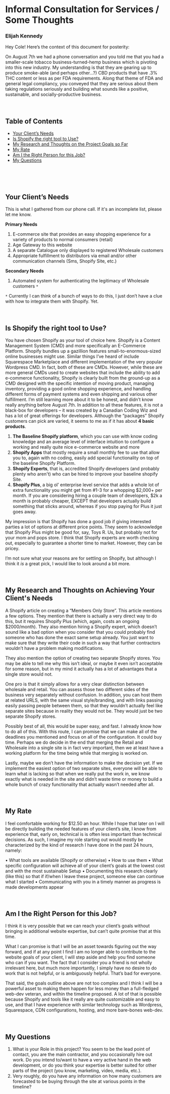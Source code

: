 # Informal Consultation for Services / Some Thoughts
### Elijah Kennedy

Hey Cole! Here’s the context of this document for posterity:

On August 7th we had a phone conversation and you told me that you had a smaller-scale tobacco business-turned-hemp business which is pivoting into this new industry. My understanding is that they are gearing up to produce smoke-able (and perhaps other…?)  CBD products that have .3% THC content or less as per FDA requirements. Along that theme of FDA and general legal compliancy, you conveyed that they are serious about them taking regulations seriously and building what sounds like a positive, sustainable, and socially-productive business.
</br>
</br>
</br>

## Table of Contents
  * [Your Client’s Needs](#your-client-s-needs)
  * [Is Shopify the right tool to Use?](#is-shopify-the-right-tool-to-use-)
  * [My Research and Thoughts on the Project Goals so Far](#my-research-and-thoughts-on-the-project-goals-so-far)
  * [My Rate](#my-rate)
  * [Am I the Right Person for this Job?](#am-i-the-right-person-for-this-job-)
  * [My Questions](#my-questions)
</br>
</br>
</br>


## Your Client’s Needs
This is what I gathered from our phone call. If it's an incomplete list, please let me know.

**Primary Needs**
1. E-commerce site that provides an easy shopping experience for a variety of products to normal consumers (retail)
1. Age Gateway to this website
1. A separate Catalogue only displayed to registered Wholesale customers
1. Appropriate fulfillment to distributors via email and/or other communication channels (Sms, Shopify Site, etc.)

**Secondary Needs**

1. Automated system for authenticating the legitimacy of Wholesale customers `*`

`*` Currently I can think of a bunch of ways to do this, I just don’t have a clue with how to integrate them with Shopify. Yet.
</br>
</br>
</br>

## Is Shopify the right tool to Use?
You have chosen Shopify as your tool of choice here. Shopify is a Content Management System (CMD) and more specifically an E-Commerce Platform. Shopify bundles up a gazillion features small-to-enormous-sized online businesses might use. Similar things I’ve heard of include Squarespace Marketplace and different implementation of the very popular Wordpress CMD. In fact, both of these are CMDs. However, while these are more general CMDs used to create websites that include the ability to add e-commerce functionality, Shopify is clearly built from the ground-up as a CMD designed with the specific intention of moving product, managing inventory, providing a good online shopping experience, and handling different forms of payment systems and even shipping and various other fulfillment. I’m still learning more about it to be honest, and didn’t know really anything before August 7th. In addition to all these features, it is not a black-box for developers – it was created by a Canadian Coding Wiz and has a lot of great offerings for developers. Although the “packages” Shopify customers can pick are varied, it seems to me as if it has about **4 basic products**.
</br>

1.	**The Baseline Shopify platform**, which you can use with know coding knowledge and an average level of interface intuition to configure a working and really quite nice e-commerce website and more
2.	**Shopify Apps** that mostly require a small monthly fee to use that allow you to, again with no coding, easily add special functionality on top of the baseline Shopify Platform.
3.	**Shopify Experts**, that is, accredited Shopify developers (and probably plenty who aren't) who can be hired to improve your baseline shopify Site.
4.	**Shopify Plus**, a big ol’ enterprise level service that adds a whole lot of extra functionality you might get from #1-3 for a whopping $2,000+ per month. If you are considering hiring a couple team of developers, $2k a month is probably cheaper, EXCEPT that developers actually build something that sticks around, whereas if you stop paying for Plus it just goes away.

My impression is that Shopify has done a good job if giving interested parties a lot of options at different price points. They seem to acknowledge that Shopify Plus might be good for, say, Toys R. Us, but probably not for your mom and pops store. I think that Shopify experts are worth checking out, especially to guarantee a shorter time to market. However, they can be pricey.

I’m not sure what your reasons are for settling on Shopify, but although I think it *is* a great pick, I would like to look around a bit more.
</br>
</br>
</br>


## My Research and Thoughts on Achieving Your Client's Needs

A Shopify article on creating a “Members Only Store”. This article mentions a few options. They mention that there is actually a very direct way to do this, but it requires Shopify Plus (which, again, costs an ongoing $2000/month). They also mention hiring a Shopify expert, which doesn’t sound like a bad option when you consider that you could probably find someone who has done the exact same setup already. You just want to make sure that they write their code in such a way that further contractors wouldn’t have a problem making modifications. 

They also mention the option of creating two separate Shopify stores. You may be able to tell me why this isn’t ideal, or maybe it even isn’t acceptable for some reason, but in my mind it actually has a lot of advantages that a single store would not.

One pro is that it simply allows for a very clear distinction between wholesale and retail. You can assess those two different sides of the business very separately without confusion. In addition, you can host them at related URLS, with the same visual style/branding, and with links passing easily passing people between them, so that they wouldn’t actually feel like separate sites because in reality they would not be. They would just be two separate Shopify stores.

Possibly best of all, this would be super easy, and fast. I already know how to do all of this. With this route, I can promise that we can make all of the deadlines you mentioned and focus on all of the configuration. It could buy time. Perhaps we do decide in the end that merging the Retail and Wholesale into a single site is in fact very important, then we at least have a working platform for the time being while that merging is worked on.

Lastly, maybe we don’t have the information to make the decision yet. If we implement the easiest option of two separate sites, everyone will be able to learn what is lacking so that when we really put the work in, we know exactly what is needed in the site and didn’t waste time or money to build a whole bunch of crazy functionality that actually wasn’t needed after all.
</br>
</br>
</br>


## My Rate

I feel comfortable working for $12.50 an hour. While I hope that later on I will be directly building the needed features of your client’s site, I know from experience that, early on, technical is is often less important than technical decisions. As such, I imagine my role starting out would mostly be characterized by the kind of research I have done in the past 24 hours, namely:

•	What tools are available (Shopify or otherwise)
•	How to use them
•	What specific configuration will achieve all of your client’s goals at the lowest cost and with the most sustainable Setup
•	Documenting this research clearly (like this) so that if if/when I leave these project, someone else can continue what I started
•	Communicating with you in a timely manner as progress is made developments appear
</br>
</br>
</br>

## Am I the Right Person for this Job?

I think it is very possible that we can reach your client’s goals without bringing in additional website expertise, but can’t quite promise that at this time.

What I can promise is that I will be an asset towards figuring out the way forward, and if at any point I find I am no longer able to contribute to the website goals of your client, I will step aside and help you find someone who can if you want. The fact that I consider you a friend is not wholly irrelevant here, but much more importantly, I simply have no desire to do work that is not helpful, or is ambiguously helpful. That’s bad for everyone.

That said, the goals outline above are not too complex and I think I will be a powerful asset to making them happen for less money than a full-fledged web-dev veteran, and within the timeline proposed. A lot of that is possible because Shopify and tools like it really are quite customizable and easy to use, and that I have experience with similar technology such as Wordpress, Squarespace, CDN configurations, hosting, and more bare-bones web-dev.
</br>
</br>
</br>

## My Questions
1.	What is your Role in this project? You seem to be the lead point of contact, you are the main contractor, and you occasionally hire out work. Do you intend to/want to have a very active hand in the web development, or do you think your expertise is better suited for other parts of the project (you know, marketing, video, media, etc.).
2.	Very roughly, do you have any information on how many customers are forecasted to be buying through the site at various points in the timeline?
</br>
</br>
</br>
